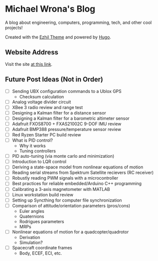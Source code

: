 # Michael Wrona's Blog

A blog about engineering, computers, programming, tech, and other cool projects!

Created with the [Ezhil Theme](https://github.com/vividvilla/ezhil) and powered by [Hugo](https://gohugo.io/).

## Website Address

Visit the site [at this link](https://mwrona.com/).

## Future Post Ideas (Not in Order)

* [ ] Sending UBX configuration commands to a Ublox GPS
  * Checksum calculation
* [ ] Analog voltage divider circuit
* [ ] XBee 3 radio review and range test
* [ ] Designing a Kalman filter for a distance sensor
* [ ] Designing a Kalman filter for a barometric altimeter sensor
* [ ] Adafruit FXOS8700 + FXAS21002C 9-DOF IMU review
* [ ] Adafruit BMP388 pressure/temperature sensor review
* [ ] Red Ryzen Starter PC build review
* [ ] What is PID control?
  * Why it works
  * Tuning controllers
* [ ] PID auto-tuning (via monte carlo and minimization)
* [ ] Introduction to LQR control
* [ ] Deriving a state-space model from nonlinear equations of motion
* [ ] Reading serial streams from Spektrum Satellite recievers (RC receiver)
* [ ] Robustly reading PWM signals with a microcontroller
* [ ] Best practices for reliable embedded/Arduino C++ programming
* [ ] Calibrating a 3-axis magnetometer with MATLAB
* [ ] Linux workstation build review
* [ ] Setting up Syncthing for computer file synchronization
* [ ] Comparison of attitude/orientation parameters (pros/cons)
  * Euler angles
  * Quaternions
  * Rodrigues parameters
  * MRPs
* [ ] Nonlinear equations of motion for a quadcopter/quadrotor
  * Derivation
  * Simulation?
* [ ] Spacecraft coordinate frames
  * Body, ECEF, ECI, etc.
